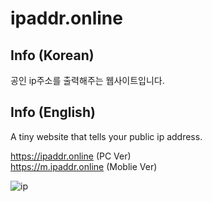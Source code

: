 # ipaddr.online

## Info (Korean)
공인 ip주소를 출력해주는 웹사이트입니다.

## Info (English)
A tiny website that tells your public ip address.

https://ipaddr.online (PC Ver) <br>
https://m.ipaddr.online (Moblie Ver) <br>

![ip](https://user-images.githubusercontent.com/75349747/107113744-30f1a480-68a4-11eb-996c-00dc18bb03e6.PNG)
